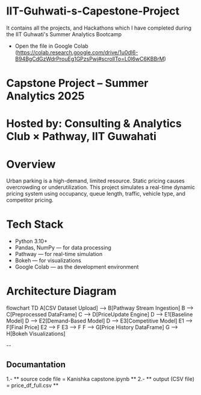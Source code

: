 # IIT-Guhwati-s-Capestone-Project
It contains all the projects, and Hackathons which I have completed during the IIT Guhwati's Summer Analytics Bootcamp
* Open the file in Google Colab (https://colab.research.google.com/drive/1u0dl6-B94BgCdGzWdrProuEg1GPzsPwj#scrollTo=L0l6wC6KBBrM)
# Capstone Project – Summer Analytics 2025
# Hosted by: Consulting & Analytics Club × Pathway, IIT Guwahati
# Overview
Urban parking is a high-demand, limited resource. Static pricing causes overcrowding or underutilization.
This project simulates a real-time dynamic pricing system using occupancy, queue length, traffic, vehicle type, and competitor pricing.

# Tech Stack
* Python 3.10+
* Pandas, NumPy — for data processing
* Pathway — for real-time simulation
* Bokeh — for visualizations
* Google Colab — as the development environment
  
# Architecture Diagram
flowchart TD
    A[CSV Dataset Upload] --> B[Pathway Stream Ingestion]
    B --> C[Preprocessed DataFrame]
    C --> D[PriceUpdate Engine]
    D --> E1[Baseline Model]
    D --> E2[Demand-Based Model]
    D --> E3[Competitive Model]
    E1 --> F[Final Price]
    E2 --> F
    E3 --> F
    F --> G[Price History DataFrame]
    G --> H[Bokeh Visualizations]

--

## Documantation
1.- ** source code file =  Kanishka capstone.ipynb **
2.- ** output (CSV file) = price_df_full.csv **
